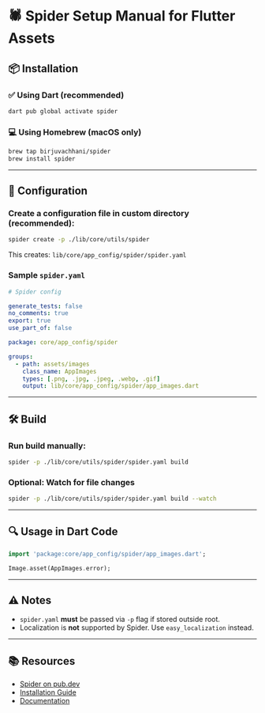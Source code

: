 # 🕷️ Spider Setup Manual for Flutter Assets

## 📦 Installation

### ✅ Using Dart (recommended)

```bash
dart pub global activate spider
```

### 💻 Using Homebrew (macOS only)

```bash
brew tap birjuvachhani/spider
brew install spider
```

---

## 📁 Configuration

### Create a configuration file in custom directory (recommended):

```bash
spider create -p ./lib/core/utils/spider
```

This creates: `lib/core/app_config/spider/spider.yaml`

### Sample `spider.yaml`

```yaml
# Spider config

generate_tests: false
no_comments: true
export: true
use_part_of: false

package: core/app_config/spider

groups:
  - path: assets/images
    class_name: AppImages
    types: [.png, .jpg, .jpeg, .webp, .gif]
    output: lib/core/app_config/spider/app_images.dart
```

---

## 🛠️ Build

### Run build manually:

```bash
spider -p ./lib/core/utils/spider/spider.yaml build
```

### Optional: Watch for file changes

```bash
spider -p ./lib/core/utils/spider/spider.yaml build --watch
```

---

## 🔍 Usage in Dart Code

```dart
import 'package:core/app_config/spider/app_images.dart';

Image.asset(AppImages.error);
```

---

## ⚠️ Notes

- `spider.yaml` **must** be passed via `-p` flag if stored outside root.
- Localization is **not** supported by Spider. Use `easy_localization` instead.

---

## 📚 Resources

- [Spider on pub.dev](https://pub.dev/packages/spider)
- [Installation Guide](https://pub.dev/packages/spider/install)
- [Documentation](https://birjuvachhani.github.io/spider)
